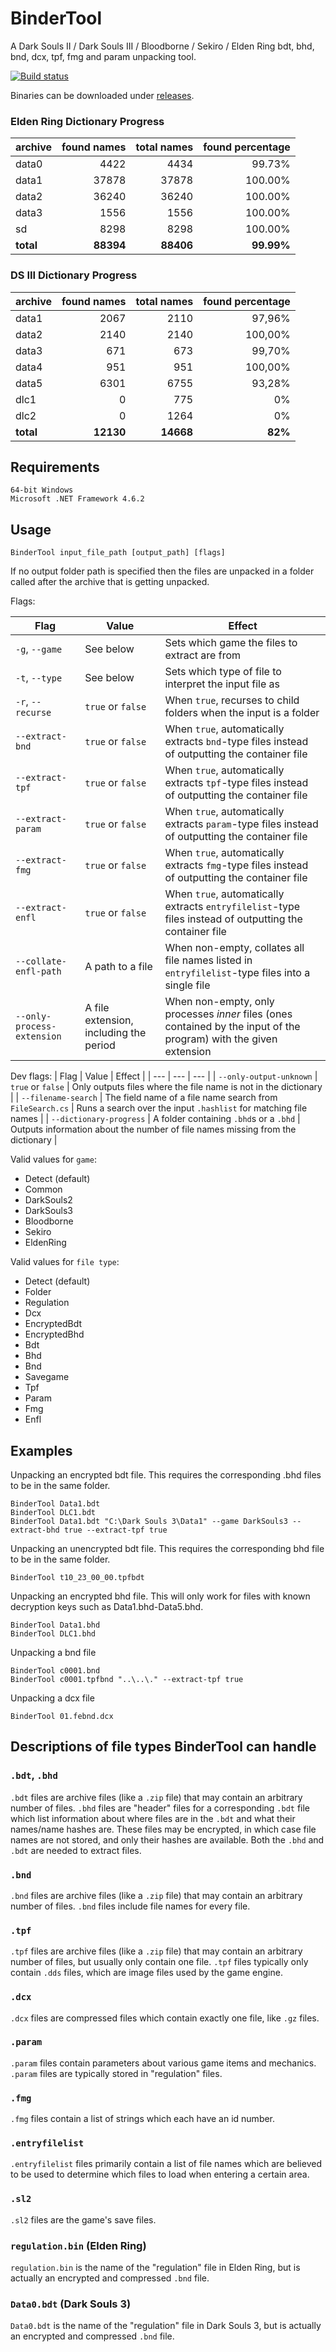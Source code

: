 # BinderTool
A Dark Souls II / Dark Souls III / Bloodborne / Sekiro / Elden Ring bdt, bhd, bnd, dcx, tpf, fmg and param unpacking tool.

[![Build status](https://ci.appveyor.com/api/projects/status/t6tf7uuggto1827a?svg=true)](https://ci.appveyor.com/project/Atvaark/bindertool)

Binaries can be downloaded under [releases](https://github.com/Atvaark/BinderTool/releases).

### Elden Ring Dictionary Progress

| archive   | found names | total names | found percentage |
| :---      | ---:        | ---:        | ---:             |
| data0     |        4422 |        4434 |           99.73% |
| data1     |       37878 |       37878 |          100.00% |
| data2     |       36240 |       36240 |          100.00% |
| data3     |        1556 |        1556 |          100.00% |
| sd        |        8298 |        8298 |          100.00% |
| **total** |   **88394** |   **88406** |       **99.99%** |

### DS III Dictionary Progress

| archive   | found names | total names | found percentage |
| :---      | ---:        | ---:        | ---:             |
| data1     |        2067 |        2110 |           97,96% |
| data2     |        2140 |        2140 |          100,00% |
| data3     |         671 |         673 |           99,70% |
| data4     |         951 |         951 |          100,00% |
| data5     |        6301 |        6755 |           93,28% |
| dlc1      |           0 |         775 |               0% |
| dlc2      |           0 |        1264 |               0% |
| **total** |   **12130** |   **14668** |          **82%** |

## Requirements
```
64-bit Windows
Microsoft .NET Framework 4.6.2
```

## Usage
```
BinderTool input_file_path [output_path] [flags]
```
If no output folder path is specified then the files are unpacked in a folder called after the archive that is getting unpacked.

Flags:

| Flag | Value | Effect |
| --- | --- | --- |
| `-g`, `--game` | See below | Sets which game the files to extract are from |
| `-t`, `--type` | See below | Sets which type of file to interpret the input file as |
| `-r`, `--recurse` | `true` or `false` | When `true`, recurses to child folders when the input is a folder |
| `--extract-bnd` | `true` or `false` | When `true`, automatically extracts `bnd`-type files instead of outputting the container file |
| `--extract-tpf` | `true` or `false` | When `true`, automatically extracts `tpf`-type files instead of outputting the container file |
| `--extract-param` | `true` or `false` | When `true`, automatically extracts `param`-type files instead of outputting the container file |
| `--extract-fmg` | `true` or `false` | When `true`, automatically extracts `fmg`-type files instead of outputting the container file |
| `--extract-enfl` | `true` or `false` | When `true`, automatically extracts `entryfilelist`-type files instead of outputting the container file |
| `--collate-enfl-path` | A path to a file | When non-empty, collates all file names listed in `entryfilelist`-type files into a single file |
| `--only-process-extension` | A file extension, including the period | When non-empty, only processes *inner* files (ones contained by the input of the program) with the given extension |

Dev flags:
| Flag | Value | Effect |
| --- | --- | --- |
| `--only-output-unknown` | `true` or `false` | Only outputs files where the file name is not in the dictionary |
| `--filename-search` | The field name of a file name search from `FileSearch.cs` | Runs a search over the input `.hashlist` for matching file names |
| `--dictionary-progress` | A folder containing `.bhd`s or a `.bhd` | Outputs information about the number of file names missing from the dictionary |

Valid values for `game`:
- Detect (default)
- Common
- DarkSouls2
- DarkSouls3
- Bloodborne
- Sekiro
- EldenRing

Valid values for `file type`:
- Detect (default)
- Folder
- Regulation
- Dcx
- EncryptedBdt
- EncryptedBhd
- Bdt
- Bhd
- Bnd
- Savegame
- Tpf
- Param
- Fmg
- Enfl

## Examples

Unpacking an encrypted bdt file. This requires the corresponding .bhd files to be in the same folder.
```
BinderTool Data1.bdt
BinderTool DLC1.bdt
BinderTool Data1.bdt "C:\Dark Souls 3\Data1" --game DarkSouls3 --extract-bhd true --extract-tpf true
```

Unpacking an unencrypted bdt file. This requires the corresponding bhd file to be in the same folder.
```
BinderTool t10_23_00_00.tpfbdt
```

Unpacking an encrypted bhd file. This will only work for files with known decryption keys such as Data1.bhd-Data5.bhd.
```
BinderTool Data1.bhd
BinderTool DLC1.bhd
```

Unpacking a bnd file
```
BinderTool c0001.bnd
BinderTool c0001.tpfbnd "..\..\." --extract-tpf true
```

Unpacking a dcx file
```
BinderTool 01.febnd.dcx
```

## Descriptions of file types BinderTool can handle

### `.bdt`, `.bhd`

`.bdt` files are archive files (like a `.zip` file) that may contain an arbitrary number of files. `.bhd` files are "header" files for a corresponding `.bdt` file which list information about where files are in the `.bdt` and what their names/name hashes are. These files may be encrypted, in which case file names are not stored, and only their hashes are available. Both the `.bhd` and `.bdt` are needed to extract files.

### `.bnd`

`.bnd` files are archive files (like a `.zip` file) that may contain an arbitrary number of files. `.bnd` files include file names for every file.

### `.tpf`

`.tpf` files are archive files (like a `.zip` file) that may contain an arbitrary number of files, but usually only contain one file. `.tpf` files typically only contain `.dds` files, which are image files used by the game engine.

### `.dcx`

`.dcx` files are compressed files which contain exactly one file, like `.gz` files.

### `.param`

`.param` files contain parameters about various game items and mechanics. `.param` files are typically stored in "regulation" files.

### `.fmg`

`.fmg` files contain a list of strings which each have an id number.

### `.entryfilelist`

`.entryfilelist` files primarily contain a list of file names which are believed to be used to determine which files to load when entering a certain area.

### `.sl2`

`.sl2` files are the game's save files.

### `regulation.bin` (Elden Ring)

`regulation.bin` is the name of the "regulation" file in Elden Ring, but is actually an encrypted and compressed `.bnd` file.

### `Data0.bdt` (Dark Souls 3)

`Data0.bdt` is the name of the "regulation" file in Dark Souls 3, but is actually an encrypted and compressed `.bnd` file.